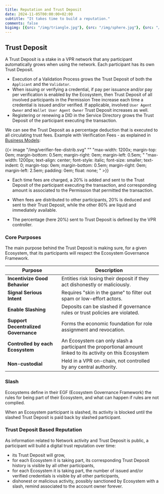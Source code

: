 ```yaml
---
title: Reputation and Trust Deposit
date: 2024-11-05T00:00:00+02:00
subtitle: "It takes time to build a reputation."
comments: false
bigimg: [{src: "/img/triangle.jpg"}, {src: "/img/sphere.jpg"}, {src: "/img/hexagon.jpg"}]
---
```


## Trust Deposit

A Trust Deposit is a stake in a VPR network that any participant automatically grows when using the network. Each participant has its own Trust Deposit.

- Execution of a Validation Process grows the Trust Deposit of both the `Applicant` and the `Validator`.
- When issuing or verifying a credential, if pay per issuance and/or pay per verification is enabled by the Ecosystem, then Trust Deposit of all involved participants in the Permission Tree increase each time a credential is issued and/or verified. If applicable, involved `User Agent Owner` and `Wallet User Agent Owner` Trust Deposit increases as well.  
- Registering or renewing a DID in the Service Directory grows the Trust Deposit of the participant executing the transaction.

We can see the Trust Deposit as a percentage deduction that is executed to all circulating trust fees. Example with Verification Fees - as explained in [Business Models](/page/learn-vt-business-models.md):

{{< image "/img/verifier-fee-distrib.svg" "" "max-width: 1200x;  margin-top: 0em; margin-bottom: 0.5em; margin-right: 0em; margin-left: 0.5em; " "max-width: 1200px; text-align: center; font-style: italic; font-size: smaller; text-indent: 0;  margin-top: 0em; margin-bottom: 0.5em; margin-right: 0em; margin-left: 2.5em; padding: 0em; float: none; " >}}

- Each time fees are charged, a 20% is added and sent to the Trust Deposit of the participant executing the transaction, and corresponding amount is associated to the Permission that permitted the transaction.

- When fees are distributed to other participants, 20% is deduced and sent to their Trust Deposit, while the other 80% are liquid and immediately available.

- The percentage (here 20%) sent to Trust Deposit is defined by the VPR controller.

### Core Purposes

The main purpose behind the Trust Deposit is making sure, for a given Ecosystem, that its participants will respect the Ecosystem Governance Framework.

| **Purpose**                    | **Description**                                                                 |
|-------------------------------|----------------------------------------------------------------------------------|
| **Incentivize Good Behavior** | Entities risk losing their deposit if they act dishonestly or maliciously.      |
| **Signal Serious Intent**     | Requires "skin in the game" to filter out spam or low-effort actors.            |
| **Enable Slashing**           | Deposits can be slashed if governance rules or trust policies are violated.     |
| **Support Decentralized Governance** | Forms the economic foundation for role assignment and revocation.         |
| **Controlled by each Ecosystem** | An Ecosystem can only slash a participant the proportional amount linked to its activity on this Ecosystem|
| **Non-custodial** | Held in a VPR on-chain, not controlled by any central authority.|

### Slash

Ecosystems define in their EGF (Ecosystem Governance Framework) the rules for being part of their Ecosystem, and what can happen if rules are not complied.

When an Ecosystem participant is slashed, its activity is blocked until the slashed Trust Deposit is paid back by slashed participant.

### Trust Deposit Based Reputation

As information related to Network activity and Trust Deposit is public, a participant will build a digital trust reputation over time:

- its Trust Deposit will grow,
- for each Ecosystem it is taking part, its corresponding Trust Deposit history is visible by all other participants,
- for each Ecosystem it is taking part, the number of issued and/or verified credentials is visible by all other participants,
- dishonest or malicious activity, possibly sanctioned by Ecosystem with a slash, remind associated to the account owner forever.
